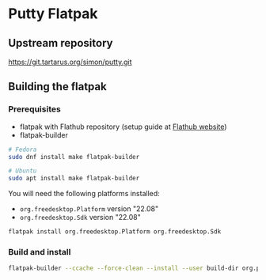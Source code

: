 # Putty Flatpak

## Upstream repository

<https://git.tartarus.org/simon/putty.git>

## Building the flatpak

### Prerequisites

- flatpak with Flathub repository (setup guide at [Flathub website](https://flatpak.org/setup/))
- flatpak-builder

```bash
# Fedora
sudo dnf install make flatpak-builder

# Ubuntu
sudo apt install make flatpak-builder
```

You will need the following platforms installed:

- `org.freedesktop.Platform` version "22.08"
- `org.freedesktop.Sdk` version "22.08"

```bash
flatpak install org.freedesktop.Platform org.freedesktop.Sdk
```

### Build and install

```bash
flatpak-builder --ccache --force-clean --install --user build-dir org.putty.putty.yml
```
